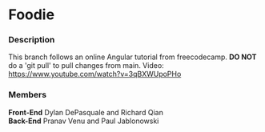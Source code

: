 # Foodie
### Description 
This branch follows an online Angular tutorial from freecodecamp. **DO NOT** do a 'git pull' to pull changes from main.
Video: https://www.youtube.com/watch?v=3qBXWUpoPHo
### Members
**Front-End**
 Dylan DePasquale and Richard Qian  
 **Back-End**
Pranav Venu and Paul Jablonowski
